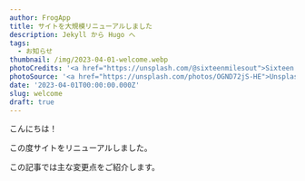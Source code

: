 ```yaml
---
author: FrogApp
title: サイトを大規模リニューアルしました
description: Jekyll から Hugo へ
tags:
  - お知らせ
thumbnail: /img/2023-04-01-welcome.webp
photoCredits: '<a href="https://unsplash.com/@sixteenmilesout">Sixteen Miles Out</a>'
photoSource: '<a href="https://unsplash.com/photos/OGND72jS-HE">Unsplash</a>'
date: '2023-04-01T00:00:00.000Z'
slug: welcome
draft: true
---
```




こんにちは！

この度サイトをリニューアルしました。

この記事では主な変更点をご紹介します。
